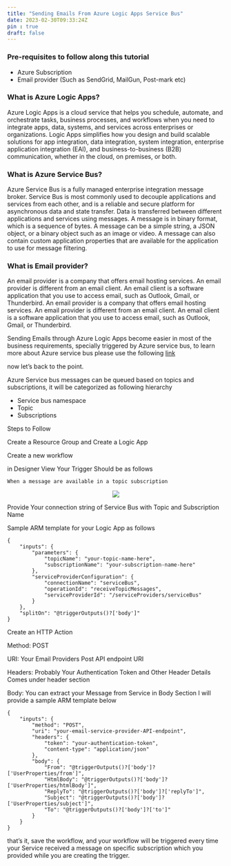 ```yaml
---
title: "Sending Emails From Azure Logic Apps Service Bus"
date: 2023-02-30T09:33:24Z
pin : true
draft: false
---
```


### Pre-requisites to follow along this tutorial

- Azure Subscription
- Email provider (Such as SendGrid, MailGun, Post-mark etc)

### What is Azure Logic Apps?

Azure Logic Apps is a cloud service that helps you schedule, automate, and orchestrate tasks, business processes, and workflows when you need to integrate apps, data, systems, and services across enterprises or organizations. Logic Apps simplifies how you design and build scalable solutions for app integration, data integration, system integration, enterprise application integration (EAI), and business-to-business (B2B) communication, whether in the cloud, on premises, or both.

### What is Azure Service Bus?

Azure Service Bus is a fully managed enterprise integration message broker. Service Bus is most commonly used to decouple applications and services from each other, and is a reliable and secure platform for asynchronous data and state transfer. Data is transferred between different applications and services using messages. A message is in binary format, which is a sequence of bytes. A message can be a simple string, a JSON object, or a binary object such as an image or video. A message can also contain custom application properties that are available for the application to use for message filtering.

### What is Email provider?

An email provider is a company that offers email hosting services. An email provider is different from an email client. An email client is a software application that you use to access email, such as Outlook, Gmail, or Thunderbird. An email provider is a company that offers email hosting services. An email provider is different from an email client. An email client is a software application that you use to access email, such as Outlook, Gmail, or Thunderbird.

Sending Emails through Azure Logic Apps become easier in most of the business requirements, specially triggered by Azure service bus, to learn more about Azure service bus please use the following [link](https://docs.microsoft.com/en-us/azure/service-bus-messaging/service-bus-messaging-overview)

now let’s back to the point.

Azure Service bus messages can be queued based on topics and subscriptions, it will be categorized as following hierarchy

- Service bus namespace
- Topic
- Subscriptions

Steps to Follow

Create a Resource Group and Create a Logic App

Create a new workflow

in Designer View Your Trigger Should be as follows

``` 
When a message are available in a topic subscription
```
<center>

![](https://miro.medium.com/v2/resize:fit:472/format:webp/0*m-jHobhbQ4xEqDps.png)

</center>

Provide Your connection string of Service Bus with Topic and Subscription Name

Sample ARM template for your Logic App as follows

```
{
    "inputs": {
        "parameters": {
            "topicName": "your-topic-name-here",
            "subscriptionName": "your-subscription-name-here"
        },
        "serviceProviderConfiguration": {
            "connectionName": "serviceBus",
            "operationId": "receiveTopicMessages",
            "serviceProviderId": "/serviceProviders/serviceBus"
        }
    },
    "splitOn": "@triggerOutputs()?['body']"
}
```

Create an HTTP Action

Method: POST

URI: Your Email Providers Post API endpoint URI

Headers: Probably Your Authentication Token and Other Header Details Comes under header section

Body: You can extract your Message from Service in Body Section I will provide a sample ARM template below

```
{ 
    "inputs": { 
        "method": "POST", 
        "uri": "your-email-service-provider-API-endpoint", 
        "headers": { 
            "token": "your-authentication-token", 
            "content-type": "application/json" 
        }, 
        "body": { 
            "From": "@triggerOutputs()?['body']?['UserProperties/from']", 
            "HtmlBody": "@triggerOutputs()?['body']?['UserProperties/htmlBody']", 
            "ReplyTo": "@triggerOutputs()?['body']?['replyTo']", 
            "Subject": "@triggerOutputs()?['body']?['UserProperties/subject']", 
            "To": "@triggerOutputs()?['body']?['to']" 
        } 
    } 
}
```

that’s it, save the workflow, and your workflow will be triggered every time your Service received a message on specific subscription which you provided while you are creating the trigger.


